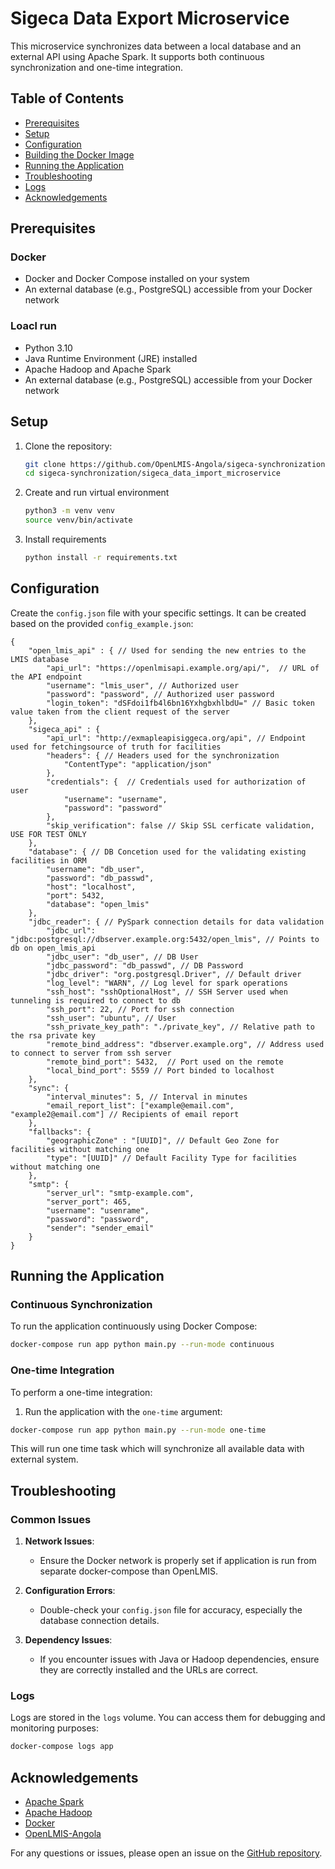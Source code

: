 # Sigeca Data Export Microservice

This microservice synchronizes data between a local database and an external API using Apache Spark. It supports both continuous synchronization and one-time integration.

## Table of Contents

- [Prerequisites](#prerequisites)
- [Setup](#setup)
- [Configuration](#configuration)
- [Building the Docker Image](#building-the-docker-image)
- [Running the Application](#running-the-application)
- [Troubleshooting](#troubleshooting)
- [Logs](#logs)
- [Acknowledgements](#acknowledgements)


## Prerequisites
### Docker 
- Docker and Docker Compose installed on your system
- An external database (e.g., PostgreSQL) accessible from your Docker network

### Loacl run 

- Python 3.10
- Java Runtime Environment (JRE) installed
- Apache Hadoop and Apache Spark
- An external database (e.g., PostgreSQL) accessible from your Docker network

## Setup

1. Clone the repository:

    ```bash
    git clone https://github.com/OpenLMIS-Angola/sigeca-synchronization.git
    cd sigeca-synchronization/sigeca_data_import_microservice
    ```
2. Create and run virtual environment 

    ```bash 
    python3 -m venv venv 
    source venv/bin/activate
    ```
3. Install requirements 

    ```bash
    python install -r requirements.txt
    ```

## Configuration

Create the `config.json` file with your specific settings. It can be created based on the provided `config_example.json`:

```json5
{
    "open_lmis_api" : { // Used for sending the new entries to the LMIS database
        "api_url": "https://openlmisapi.example.org/api/",  // URL of the API endpoint
        "username": "lmis_user", // Authorized user 
        "password": "password", // Authorized user password 
        "login_token": "dSFdoi1fb4l6bn16YxhgbxhlbdU=" // Basic token value taken from the client request of the server
    },
    "sigeca_api" : {
        "api_url": "http://exmapleapisiggeca.org/api", // Endpoint used for fetchingsource of truth for facilities
        "headers": { // Headers used for the synchronization 
            "ContentType": "application/json"
        },
        "credentials": {  // Credentials used for authorization of user 
            "username": "username",
            "password": "password"
        },
        "skip_verification": false // Skip SSL cerficate validation, USE FOR TEST ONLY
    },
    "database": { // DB Concetion used for the validating existing facilities in ORM
        "username": "db_user",
        "password": "db_passwd", 
        "host": "localhost", 
        "port": 5432,
        "database": "open_lmis"
    },
    "jdbc_reader": { // PySpark connection details for data validation
        "jdbc_url": "jdbc:postgresql://dbserver.example.org:5432/open_lmis", // Points to db on open_lmis_api
        "jdbc_user": "db_user", // DB User 
        "jdbc_password": "db_passwd", // DB Password 
        "jdbc_driver": "org.postgresql.Driver", // Default driver 
        "log_level": "WARN", // Log level for spark operations 
        "ssh_host": "sshOptionalHost", // SSH Server used when tunneling is required to connect to db 
        "ssh_port": 22, // Port for ssh connection 
        "ssh_user": "ubuntu", // User 
        "ssh_private_key_path": "./private_key", // Relative path to the rsa private key 
        "remote_bind_address": "dbserver.example.org", // Address used to connect to server from ssh server
        "remote_bind_port": 5432,  // Port used on the remote 
        "local_bind_port": 5559 // Port binded to localhost 
    },
    "sync": {
        "interval_minutes": 5, // Interval in minutes 
        "email_report_list": ["example@email.com", "example2@email.com"] // Recipients of email report 
    },
    "fallbacks": {
        "geographicZone" : "[UUID]", // Default Geo Zone for facilities without matching one
        "type": "[UUID]" // Default Facility Type for facilities without matching one
    },
    "smtp": {
        "server_url": "smtp-example.com",
        "server_port": 465,
        "username": "usenrame",
        "password": "password",
        "sender": "sender_email"
    }
}
```

## Running the Application

### Continuous Synchronization

To run the application continuously using Docker Compose:

```bash
docker-compose run app python main.py --run-mode continuous
```


### One-time Integration

To perform a one-time integration:

1. Run the application with the `one-time` argument:

```bash
docker-compose run app python main.py --run-mode one-time
```


This will run one time task which will synchronize all available data with external system.

## Troubleshooting

### Common Issues

1. **Network Issues**:
    - Ensure the Docker network is properly set if application is run from separate docker-compose than OpenLMIS. 

2. **Configuration Errors**:
    - Double-check your `config.json` file for accuracy, especially the database connection details.

3. **Dependency Issues**:
    - If you encounter issues with Java or Hadoop dependencies, ensure they are correctly installed and the URLs are correct.

### Logs

Logs are stored in the `logs` volume. You can access them for debugging and monitoring purposes:

```bash
docker-compose logs app
```

## Acknowledgements

- [Apache Spark](https://spark.apache.org/)
- [Apache Hadoop](http://hadoop.apache.org/)
- [Docker](https://www.docker.com/)
- [OpenLMIS-Angola](https://github.com/OpenLMIS-Angola)

For any questions or issues, please open an issue on the [GitHub repository](https://github.com/OpenLMIS-Angola/sigeca-synchronization/issues).